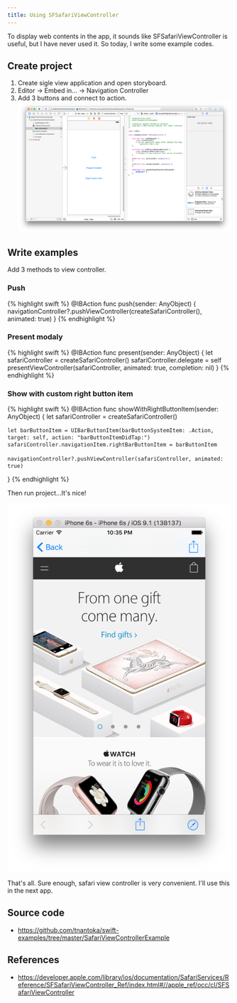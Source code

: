 ```yaml
---
title: Using SFSafariViewController
---
```


To display web contents in the app, it sounds like SFSafariViewController is useful, but I have never used it.
So today, I write some example codes.

## Create project

1. Create sigle view application and open storyboard.
1. Editor -> Embed in... -> Navigation Controller 
1. Add 3 buttons and connect to action.
  ![](/images/safari-view-controller/1-buttons-and-actions.png)

## Write examples

Add 3 methods to view controller.

### Push

{% highlight swift %}
@IBAction func push(sender: AnyObject) {
    navigationController?.pushViewController(createSafariController(), animated: true)
}
{% endhighlight %}

### Present modaly

{% highlight swift %}
@IBAction func present(sender: AnyObject) {
    let safariController = createSafariController()
    safariController.delegate = self
    presentViewController(safariController, animated: true, completion: nil)
}
{% endhighlight %}

### Show with custom right button item

{% highlight swift %}
@IBAction func showWithRightButtonItem(sender: AnyObject) {
    let safariController = createSafariController()
    
    let barButtonItem = UIBarButtonItem(barButtonSystemItem: .Action, target: self, action: "barButtonItemDidTap:")
    safariController.navigationItem.rightBarButtonItem = barButtonItem
    
    navigationController?.pushViewController(safariController, animated: true)
}
{% endhighlight %}

Then run project...It's nice!

![](/images/safari-view-controller/2-right-button-item.png)

That's all. Sure enough, safari view controller is very convenient. I'll use this in the next app.

## Source code

- <https://github.com/tnantoka/swift-examples/tree/master/SafariViewControllerExample>

## References

- <https://developer.apple.com/library/ios/documentation/SafariServices/Reference/SFSafariViewController_Ref/index.html#//apple_ref/occ/cl/SFSafariViewController>
